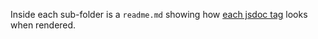 Inside each sub-folder is a `readme.md` showing how [each jsdoc tag](http://usejsdoc.org) looks when rendered. 